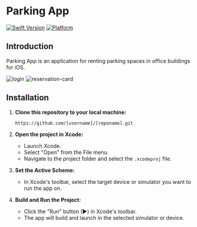 # Parking App

[![Swift Version](https://img.shields.io/badge/Swift-5.7-orange.svg)](https://swift.org/)
[![Platform](https://img.shields.io/badge/platform-iOS-blue.svg)](https://developer.apple.com/ios/)

## Introduction

Parking App is an application for renting parking spaces in office buildings for iOS.

![login](https://github.com/[username]/[reponame]/blob/[branch]/.res/login.png)
![reservation-card](https://github.com/[username]/[reponame]/blob/[branch]/.res/reservation-card.png)

## Installation

1. **Clone this repository to your local machine:**

    ```sh
    https://github.com/[username]/[reponame].git
    ```
    
2. **Open the project in Xcode:**

    - Launch Xcode.
    - Select "Open" from the File menu.
    - Navigate to the project folder and select the `.xcodeproj` file.
    
3. **Set the Active Scheme:**

    - In Xcode's toolbar, select the target device or simulator you want to run the app on.
    
4. **Build and Run the Project:**

   - Click the "Run" button (▶) in Xcode's toolbar.
   - The app will build and launch in the selected simulator or device.
